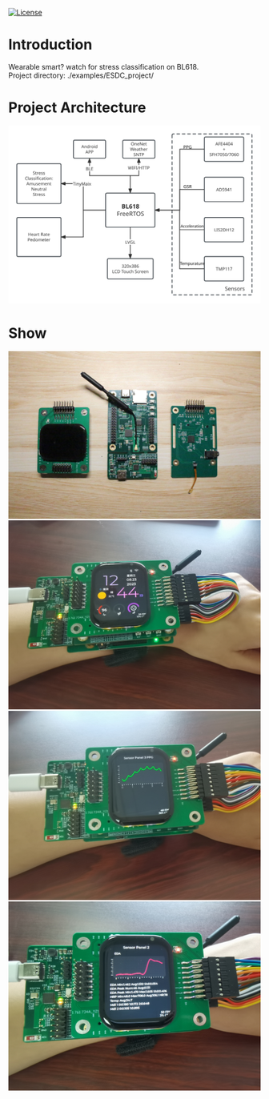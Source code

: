 [![License](https://img.shields.io/badge/License-Apache--2.0-brightgreen)](LICENSE)

# Introduction
Wearable smart? watch for stress classification on BL618.  
Project directory: ./examples/ESDC_project/

# Project Architecture

![Project Architecture](fig1.svg)

# Show
![Show0](show0.jpg)
![Show1](show1.jpg)
![Show2](show2.jpg)
![Show3](show3.jpg)